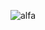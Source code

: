 
![alfa](https://github.com/Rezzaza/website-uts/assets/147264669/88f30817-d8e9-411f-96f7-7544c1820903)
